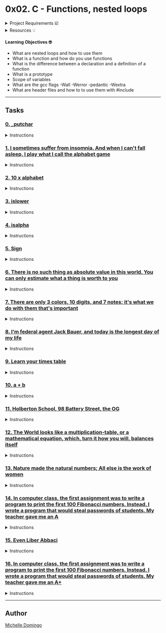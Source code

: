 # 0x02. C - Functions, nested loops

<details><summary>Project Requirements ☑️</summary>
...
</details>

<details><summary>Resources 💡</summary>
* [Nested while loops](https://intranet.hbtn.io/rltoken/L0Vf5XJdD7ylLOyQnzVY6Q)
* [C - Functions](https://intranet.hbtn.io/rltoken/pU9KLKlz0W2ZSSlzJsYA7w)
* [Learning to Program in C (Part 06)](https://intranet.hbtn.io/rltoken/pu-exPylodWaQjU7f6KhYQ)
* [What is the purpose of a function prototype?](https://intranet.hbtn.io/rltoken/bANgUAj_-F9_85yHxzSD6w)
* [C - Header Files](https://intranet.hbtn.io/rltoken/xC6XfUoznEIJgfdP52GUIw)
</details>

#### Learning Objectives 🤓

* What are nested loops and how to use them
* What is a function and how do you use functions
* What is the difference between a declaration and a definition of a function
* What is a prototype
* Scope of variables
* What are the gcc flags -Wall -Werror -pedantic -Wextra
* What are header files and how to to use them with #include

---
## Tasks

### [0. _putchar](./0-holberton.c)
<details><summary>Instructions</summary>

* Write a program that prints Holberton, followed by a new line.
```

```
</details>

### [1. I sometimes suffer from insomnia. And when I can't fall asleep, I play what I call the alphabet game](./1-alphabet.c)
<details><summary>Instructions</summary>

* Write a function that prints the alphabet, in lowercase, followed by a new line.
```

```
</details>

### [2. 10 x alphabet](./2-print_alphabet_x10.c)
<details><summary>Instructions</summary>

* Write a function that prints 10 times the alphabet, in lowercase, followed by a new line.
```

```
</details>

### [3. islower](./3-islower.c)
<details><summary>Instructions</summary>

* Write a function that checks for lowercase character. 
```

```
</details>

### [4. isalpha](./4-isalpha.c)
<details><summary>Instructions</summary>

* Write a function that checks for alphabetic character. 
```

```
</details>

### [5. Sign](./5-sign.c)
<details><summary>Instructions</summary>

* Write a function that prints the sign of a number.
```

```
</details>

### [6. There is no such thing as absolute value in this world. You can only estimate what a thing is worth to you](./6-abs.c)
<details><summary>Instructions</summary>

* Write a function that computes the absolute value of an integer.
```

```
</details>

### [7. There are only 3 colors, 10 digits, and 7 notes; it's what we do with them that's important](./7-print_last_digit.c)
<details><summary>Instructions</summary>

* Write a function that prints the last digit of a number.
```

```
</details>

### [8. I'm federal agent Jack Bauer, and today is the longest day of my life](./8-24_hours.c)
<details><summary>Instructions</summary>

* Write a function that prints every minute of the day of Jack Bauer, starting from 00:00 to 23:59.
```

```
</details>

### [9. Learn your times table](./9-times_table.c)
<details><summary>Instructions</summary>

* Write a function that prints the 9 times table, starting with 0.
```

```
</details>

### [10. a + b](./10-add.c)
<details><summary>Instructions</summary>

* Write a function that adds two integers and returns the result.
```

```
</details>

### [11. Holberton School, 98 Battery Street, the OG](./11-print_to_98.c)
<details><summary>Instructions</summary>

* Write a function that prints all natural numbers from n to 98, followed by a new line.
```

```
</details>

### [12. The World looks like a multiplication-table, or a mathematical equation, which, turn it how you will, balances itself](./100-times_table.c)
<details><summary>Instructions</summary>

* Write a function that prints the n times table, starting with 0.
```

```
</details>

### [13. Nature made the natural numbers; All else is the work of women](./101-natural.c)
<details><summary>Instructions</summary>

* If we list all the natural numbers below 10 that are multiples of 3 or 5, we get 3, 5, 6 and 9. The sum of these multiples is 23. Write a program that computes and prints the sum of all the multiples of 3 or 5 below 1024 (excluded), followed by a new line.
```

```
</details>

### [14. In computer class, the first assignment was to write a program to print the first 100 Fibonacci numbers. Instead, I wrote a program that would steal passwords of students. My teacher gave me an A](./102-fibonacci.c)
<details><summary>Instructions</summary>

* Write a program that prints the first 50 Fibonacci numbers, starting with 1 and 2, followed by a new line.
```

```
</details>

### [15. Even Liber Abbaci](./103-fibonacci.c)
<details><summary>Instructions</summary>

* Each new term in the Fibonacci sequence is generated by adding the previous two terms. By starting with 1 and 2, the first 10 terms will be: 1, 2, 3, 5, 8, 13, 21, 34, 55, 89. By considering the terms in the Fibonacci sequence whose values do not exceed 4,000,000, write a program that finds and prints the sum of the even-valued terms, followed by a new line.
```

```
</details>

### [16. In computer class, the first assignment was to write a program to print the first 100 Fibonacci numbers. Instead, I wrote a program that would steal passwords of students. My teacher gave me an A+](./104-fibonacci.c)
<details><summary>Instructions</summary>

* Write a program that finds and prints the first 98 Fibonacci numbers, starting with 1 and 2, followed by a new line.
```

```
</details>

---

## Author
[Michelle Domingo](https://github.com/michedomingo)
